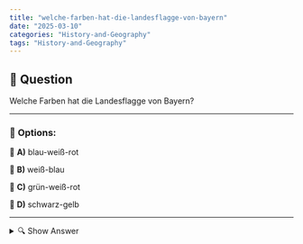 ```yaml
---
title: "welche-farben-hat-die-landesflagge-von-bayern"
date: "2025-03-10"
categories: "History-and-Geography"
tags: "History-and-Geography"
---
```


## 📌 **Question**

Welche Farben hat die Landesflagge von Bayern?



---

### 📝 **Options:**

🔘 **A)** blau-weiß-rot

🔘 **B)** weiß-blau

🔘 **C)** grün-weiß-rot

🔘 **D)** schwarz-gelb

---

<details>
  <summary>🔍 Show Answer</summary>

  <p>
💡  <b>Correct Answer:</b>  b
  </p>
  <p>
    📖<b>Explanation:</b>
    Die Landesflagge von Bayern ist ein wichtiges Symbol der bayerischen Identität und Geschichte. Sie besteht traditionell aus zwei Farben, die in einem charakteristischen Muster angeordnet sind. Die häufigste Variante zeigt **weiß und blau**, entweder in vertikalen Streifen oder im Rautenmuster, das als "Bayern-Rauten" bekannt ist. Diese Farben repräsentieren die regionale Kultur und werden oft bei offiziellen Anlässen, Sportveranstaltungen und regionalen Feiern verwendet. Das Verständnis der Flaggenfarben hilft, die Zugehörigkeit und das Erbe des Freistaates Bayern besser zu erkennen.
  </p>
</details>
